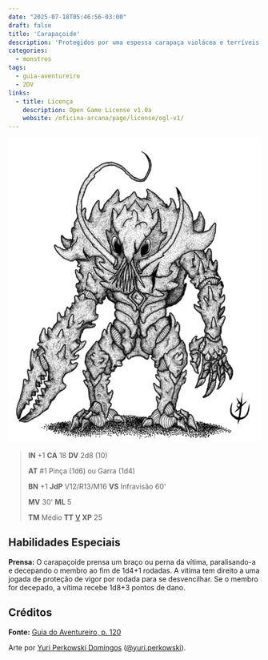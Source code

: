 ```yaml
---
date: "2025-07-18T05:46:56-03:00"
draft: false
title: 'Carapaçoide'
description: 'Protegidos por uma espessa carapaça violácea e terríveis pinças mutantes.'
categories:
  - monstros
tags:
  - guia-aventureiro
  - 2DV
links:
  - title: Licença
    description: Open Game License v1.0a
    website: /oficina-arcana/page/license/ogl-v1/
---
```


![Carapaçoide](carapacoide.png)

> **IN** +1 **CA** 18 **DV** 2d8 (10)
>
> **AT** #1 Pinça (1d6) ou Garra (1d4)
>
> **BN** +1 **JdP** V12/R13/M16 **VS** Infravisão 60'
>
> **MV** 30' **ML** 5
>
> **TM** Médio **TT** [V](link_tabela_tesouro) **XP** 25

## Habilidades Especiais

**Prensa:** O carapaçoide prensa um braço ou perna da vítima,
paralisando-a e decepando o membro ao fim de 1d4+1 rodadas.
A vítima tem direito a uma jogada de proteção de vigor
por rodada para se desvencilhar. Se o membro for decepado,
a vítima recebe 1d8+3 pontos de dano.

## Créditos

**Fonte:** [Guia do Aventureiro, p. 120](https://www.arcanaprimaria.com/about-3)

Arte por [Yuri Perkowski Domingos](https://www.artstation.com/perkowski) ([@yuri.perkowski](https://www.instagram.com/yuri.perkowski/)).
